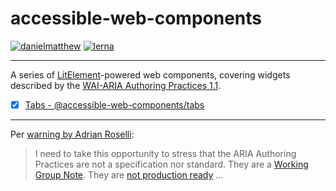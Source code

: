 # accessible-web-components

[![danielmatthew](https://circleci.com/gh/danielmatthew/accessible-web-components.svg?style=svg)](https://circleci.com/gh/danielmatthew/accessible-web-components)
[![lerna](https://img.shields.io/badge/maintained%20with-lerna-cc00ff.svg)](https://lernajs.io/)

---

A series of [LitElement](https://lit-element.polymer-project.org/)-powered web components, covering widgets described by the [WAI-ARIA Authoring Practices 1.1](https://www.w3.org/TR/wai-aria-practices/).

- [x] [Tabs - @accessible-web-components/tabs](/components/tabs)

---

Per [warning by Adrian Roselli](https://adrianroselli.com/2020/07/aria-grid-as-an-anti-pattern.html#Layout):

> I need to take this opportunity to stress that the ARIA Authoring Practices are not a specification nor standard. They are a [Working Group Note](https://www.w3.org/2018/Process-20180201/#WGNote). They are [not production ready](https://www.w3.org/TR/wai-aria-practices-1.1/#browser_and_AT_support) …
